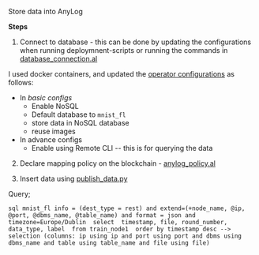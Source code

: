 Store data into AnyLog

**Steps**
1. Connect to database - this can be done by updating the configurations when running deploymnent-scripts or 
running the commands in [database_connection.al](database_connection.al)

I used docker containers, and updated the [operator configurations](https://github.com/AnyLog-co/docker-compose/tree/os-dev/docker-makefile/operator-configs)
as follows: 
* In _basic configs_ 
  * Enable NoSQL 
  * Default database to `mnist_fl`
  * store data in NoSQL database 
  * reuse images
* In advance configs 
  * Enable using Remote CLI -- this is for querying the data

2. Declare mapping policy on the blockchain - [anylog_policy.al](anylog_policy.al)

3. Insert data using  [publish_data.py](publish_data.py)

Query; 
```anylog 
sql mnist_fl info = (dest_type = rest) and extend=(+node_name, @ip, @port, @dbms_name, @table_name) and format = json and timezone=Europe/Dublin  select  timestamp, file, round_number, data_type, label  from train_node1  order by timestamp desc --> selection (columns: ip using ip and port using port and dbms using dbms_name and table using table_name and file using file)
```